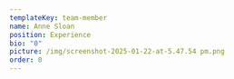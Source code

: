 ```yaml
---
templateKey: team-member
name: Anne Sloan
position: Experience
bio: "0"
picture: /img/screenshot-2025-01-22-at-5.47.54 pm.png
order: 0
---
```

